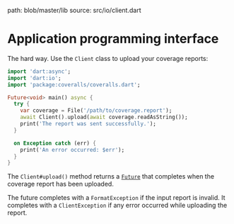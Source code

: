 path: blob/master/lib
source: src/io/client.dart

# Application programming interface
The hard way. Use the `Client` class to upload your coverage reports:

```dart
import 'dart:async';
import 'dart:io';
import 'package:coveralls/coveralls.dart';

Future<void> main() async {
  try {
    var coverage = File('/path/to/coverage.report');
    await Client().upload(await coverage.readAsString());
    print('The report was sent successfully.');
  }

  on Exception catch (err) {
    print('An error occurred: $err');
  }
}
```

The `Client#upload()` method returns a [`Future`](https://api.dartlang.org/stable/dart-async/Future-class.html) that completes when the coverage report has been uploaded.

The future completes with a `FormatException` if the input report is invalid. It completes with a `ClientException` if any error occurred while uploading the report.
